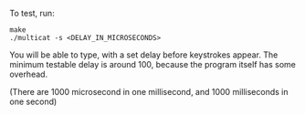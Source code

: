To test, run:

    make
    ./multicat -s <DELAY_IN_MICROSECONDS>

You will be able to type, with a set delay before keystrokes appear. The minimum testable delay is around 100, because the program itself has some overhead.

(There are 1000 microsecond in one millisecond, and 1000 milliseconds in one second)
